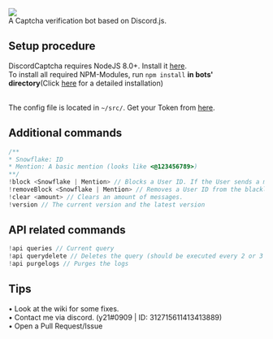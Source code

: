 <img src="https://image.ibb.co/gEN0oR/discord_banner.png"><br/>
A Captcha verification bot based on Discord.js.

## Setup procedure
DiscordCaptcha requires NodeJS 8.0+. Install it <a href="https://nodejs.org/en/download/package-manager/">here</a>.<br />
To install all required NPM-Modules, run `npm install` <b>in bots' directory</b>(Click <a href="https://discordjs.guide/#/preparations/?id=installing-nodejs">here</a> for a detailed installation)<br/><br/>

The config file is located in `~/src/`. Get your Token from <a href="https://discordapp.com/developers/applications/me">here</a>.

## Additional commands

```js
/**
* Snowflake: ID
* Mention: A basic mention (looks like <@123456789>)
**/
!block <Snowflake | Mention> // Blocks a User ID. If the User sends a message to the guild, he'll get kicked.
!removeBlock <Snowflake | Mention> // Removes a User ID from the blacklist. User can write again without getting kicked.
!clear <amount> // Clears an amount of messages.
!version // The current version and the latest version
```

## API related commands

```js
!api queries // Current query
!api querydelete // Deletes the query (should be executed every 2 or 3 weeks)
!api purgelogs // Purges the logs
```

## Tips

• Look at the wiki for some fixes.<br/>
• Contact me via discord. (y21#0909 | ID: 312715611413413889)<br/>
• Open a Pull Request/Issue
